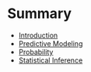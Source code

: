 # Summary

* [Introduction](README.md)
* [Predictive Modeling](predictive-modeling.md)
* [Probability](probability.md)
* [Statistical Inference](statistical-inference.md)

